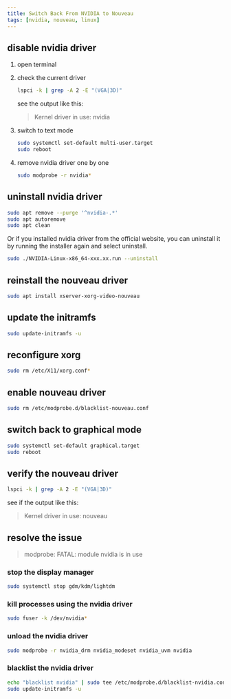 ```yaml
---
title: Switch Back From NVIDIA to Nouveau
tags: [nvidia, nouveau, linux]
---
```



## disable nvidia driver

1. open terminal
2. check the current driver

    ```sh
    lspci -k | grep -A 2 -E "(VGA|3D)"
    ```

    see the output like this:

    > Kernel driver in use: nvidia

3. switch to text mode

    ```sh
    sudo systemctl set-default multi-user.target
    sudo reboot
    ```

4. remove nvidia driver one by one

    ```sh
    sudo modprobe -r nvidia*
    ```

<!-- truncate -->

## uninstall nvidia driver

```sh
sudo apt remove --purge '^nvidia-.*'
sudo apt autoremove
sudo apt clean
```

Or if you installed nvidia driver from the official website, you can uninstall it by running the installer again and select uninstall.

  ```sh
  sudo ./NVIDIA-Linux-x86_64-xxx.xx.run --uninstall
  ```

## reinstall the nouveau driver

```sh
sudo apt install xserver-xorg-video-nouveau
```

## update the initramfs

```sh
sudo update-initramfs -u
```

## reconfigure xorg

```sh
sudo rm /etc/X11/xorg.conf*
```

## enable nouveau driver

```sh
sudo rm /etc/modprobe.d/blacklist-nouveau.conf
```

## switch back to graphical mode

```sh
sudo systemctl set-default graphical.target
sudo reboot
```

## verify the nouveau driver

```sh
lspci -k | grep -A 2 -E "(VGA|3D)"
```

see if the output like this:

> Kernel driver in use: nouveau

## resolve the issue

> modprobe: FATAL: module nvidia is in use

### stop the display manager

```sh
sudo systemctl stop gdm/kdm/lightdm
```

### kill processes using the nvidia driver

```sh
sudo fuser -k /dev/nvidia*
```

### unload the nvidia driver

```sh
sudo modprobe -r nvidia_drm nvidia_modeset nvidia_uvm nvidia
```

### blacklist the nvidia driver

```sh
echo "blacklist nvidia" | sudo tee /etc/modprobe.d/blacklist-nvidia.conf
sudo update-initramfs -u
```
